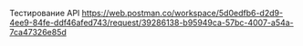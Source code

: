 Тестирование API
https://web.postman.co/workspace/5d0edfb6-d2d9-4ee9-84fe-ddf46afed743/request/39286138-b95949ca-57bc-4007-a54a-7ca47326e85d
